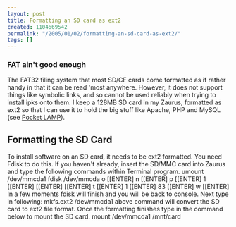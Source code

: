 ```yaml
---
layout: post
title: Formatting an SD card as ext2
created: 1104669542
permalink: "/2005/01/02/formatting-an-sd-card-as-ext2/"
tags: []
---
```

### FAT ain't good enough
The FAT32 filing system that most SD/CF cards come formatted as if rather handy in that it can be read 'most anywhere.  However, it does not support things like symbolic links, and so cannot be used reliably when trying to install ipks onto them.  I keep a 128MB SD card in my Zaurus, formatted as ext2 so that I can use it to hold the big stuff like Apache, PHP and MySQL (see [Pocket LAMP](http://anjackson.net/2004/09/06/pocket-lamp)).

## Formatting the SD Card
To install software on an SD card, it needs to be ext2 formatted. You need Fdisk to do this.
If you haven't already, insert the SD/MMC card into Zaurus and type the following commands within Terminal program.
  umount /dev/mmcda1
  fdisk /dev/mmcda
  o [[ENTER]
  n [[ENTER] p [[ENTER] 1 [[ENTER] [[ENTER] [[ENTER]
  t [[ENTER] 1 [[ENTER] 83 [[ENTER]
  w [[ENTER]
In a few moments fdisk will finish and you will be back to console. Next type in following:
  mkfs.ext2 /dev/mmcda1
above command will convert the SD card to ext2 file format. Once the formatting finishes type in the command below to mount the SD card.
  mount /dev/mmcda1 /mnt/card
